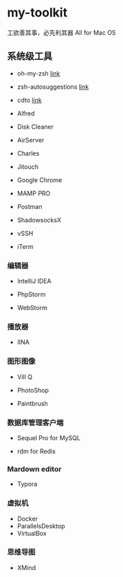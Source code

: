 # my-toolkit

 工欲善其事，必先利其器
 All for Mac OS


## 系统级工具

- oh-my-zsh [link](https://github.com/robbyrussell/oh-my-zsh)

- zsh-autosuggestions [link](https://github.com/zsh-users/zsh-autosuggestions)

- cdto [link](https://github.com/jbtule/cdto)

- Alfred

- Disk Cleaner

- AirServer

- Charles

- Jitouch

- Google Chrome

- MAMP PRO

- Postman

- ShadowsocksX

- vSSH

- iTerm

  

### 编辑器

- IntelliJ IDEA

- PhpStorm

- WebStorm

  

### 播放器

- IINA

  

### 图形图像

- Vill Q

- PhotoShop

- Paintbrush

  

### 数据库管理客户端

- Sequel Pro for MySQL

- rdm for Redis

  

### Mardown editor

- Typora

  

### 虚拟机

- Docker
- ParallelsDesktop
- VirtualBox


### 思维导图

- XMind

